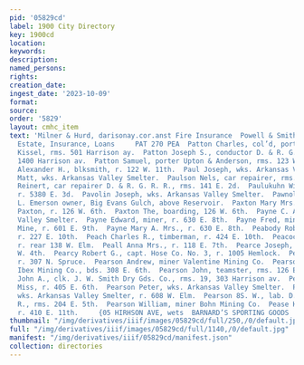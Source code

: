 ```yaml
---
pid: '05829cd'
label: 1900 City Directory
key: 1900cd
location: 
keywords: 
description: 
named_persons: 
rights: 
creation_date: 
ingest_date: '2023-10-09'
format: 
source: 
order: '5829'
layout: cmhc_item
text: 'Milner & Hurd, darisonay.cor.anst Fire Insurance  Powell & Smith sacs. Real
  Estate, Insurance, Loans     PAT 270 PEA  Patton Charles, col’d, porter William
  Kissel, rms. 501 Harrison ay.  Patton Joseph S., conductor D. & R. G. R. R., rms.
  1400 Harrison av.  Patton Samuel, porter Upton & Anderson, rms. 123 W. 5th.  Paul
  Alexander H., blksmith, r. 122 W. 11th.  Paul Joseph, wks. Arkansas Valley Smelter.  Paulich
  Matt, wks. Arkansas Valley Smelter.  Paulson Nels, car repairer, rms. 141 E. 2d.  Paulson
  Reinert, car repairer D. & R. G. R. R., rms. 141 E. 2d.  Paulukuhn William, miner,
  r. 5380 E. 3d.  Pavolin Joseph, wks. Arkansas Valley Smelter.  Pawnolos Mines, J.
  L. Emerson owner, Big Evans Gulch, above Reservoir.  Paxton Mary Mrs., propr. The
  Paxton, r. 126 W. 6th.  Paxton The, boarding, 126 W. 6th.  Payne C. A., wks. Arkansas
  Valley Smelter.  Payne Edward, miner, r. 630 E. 8th.  Payne Fred, miner Coronado
  Mine, r. 601 E. 9th.  Payne Mary A. Mrs., r. 630 E. 8th.  Peabody Robert W., carpenter,
  r. 227 E. 10th.  Peach Charles R., timberman, r. 424 E. 10th.  Peacock Thomas, lab.,
  r. rear 138 W. Elm.  Peall Anna Mrs., r. 118 E. 7th.  Pearce Joseph, miner, r. 305
  W. 4th.  Pearcy Robert G., capt. Hose Co. No. 3, r. 1005 Hemlock.  Pearsall Solomon,
  r. 307 N. Spruce.  Pearson Andrew, miner Valentine Mining Co.  Pearson John, miner
  Ibex Mining Co., bds. 308 E. 6th.  Pearson John, teamster, rms. 126 E. 3d.  Pearson
  John A., clk. J. W. Smith Dry Gds. Co., rms. 19, 303 Harrison av.  Pearson Martina
  Miss, r. 405 E. 6th.  Pearson Peter, wks. Arkansas Valley Smelter.  Pearson Swan,
  wks. Arkansas Valley Smelter, r. 608 W. Elm.  Pearson 8S. W., lab. D. & R. G. R.
  R., rms. 204 E. 5th.  Pearson William, miner Bohn Mining Co.  Pease Harry T., engineer,
  r. 410 E. 11th.     {05 HIRHSON AVE, wets  BARNARD’S SPORTING GOODS '
thumbnail: "/img/derivatives/iiif/images/05829cd/full/250,/0/default.jpg"
full: "/img/derivatives/iiif/images/05829cd/full/1140,/0/default.jpg"
manifest: "/img/derivatives/iiif/05829cd/manifest.json"
collection: directories
---
```

